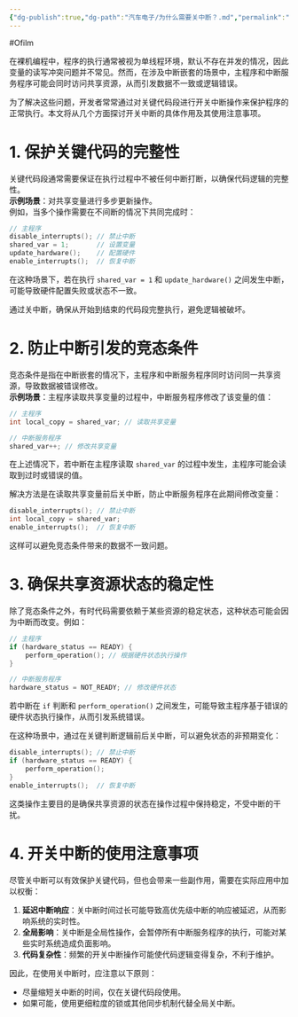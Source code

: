 ```yaml
---
{"dg-publish":true,"dg-path":"汽车电子/为什么需要关中断？.md","permalink":"/汽车电子/为什么需要关中断？/","created":"2022-08-08T23:11:47.000+08:00","updated":"2025-07-14T13:40:45.192+08:00"}
---
```


#Ofilm 

在裸机编程中，程序的执行通常被视为单线程环境，默认不存在并发的情况，因此变量的读写冲突问题并不常见。然而，在涉及中断嵌套的场景中，主程序和中断服务程序可能会同时访问共享资源，从而引发数据不一致或逻辑错误。

为了解决这些问题，开发者常常通过对关键代码段进行开关中断操作来保护程序的正常执行。本文将从几个方面探讨开关中断的具体作用及其使用注意事项。
# 1. 保护关键代码的完整性

关键代码段通常需要保证在执行过程中不被任何中断打断，以确保代码逻辑的完整性。  
**示例场景**：对共享变量进行多步更新操作。  
例如，当多个操作需要在不间断的情况下共同完成时：

```c
// 主程序
disable_interrupts(); // 禁止中断
shared_var = 1;       // 设置变量
update_hardware();    // 配置硬件
enable_interrupts();  // 恢复中断
```

在这种场景下，若在执行 `shared_var = 1` 和 `update_hardware()` 之间发生中断，可能导致硬件配置失败或状态不一致。

通过关中断，确保从开始到结束的代码段完整执行，避免逻辑被破坏。

# 2. 防止中断引发的竞态条件

竞态条件是指在中断嵌套的情况下，主程序和中断服务程序同时访问同一共享资源，导致数据被错误修改。  
**示例场景**：主程序读取共享变量的过程中，中断服务程序修改了该变量的值：

```c
// 主程序
int local_copy = shared_var; // 读取共享变量

// 中断服务程序
shared_var++; // 修改共享变量
```

在上述情况下，若中断在主程序读取 `shared_var` 的过程中发生，主程序可能会读取到过时或错误的值。

解决方法是在读取共享变量前后关中断，防止中断服务程序在此期间修改变量：

```c
disable_interrupts(); // 禁止中断
int local_copy = shared_var; 
enable_interrupts();  // 恢复中断
```

这样可以避免竞态条件带来的数据不一致问题。

# 3. 确保共享资源状态的稳定性

除了竞态条件之外，有时代码需要依赖于某些资源的稳定状态，这种状态可能会因为中断而改变。例如：

```c
// 主程序
if (hardware_status == READY) {
    perform_operation(); // 根据硬件状态执行操作
}

// 中断服务程序
hardware_status = NOT_READY; // 修改硬件状态
```

若中断在 `if` 判断和 `perform_operation()` 之间发生，可能导致主程序基于错误的硬件状态执行操作，从而引发系统错误。

在这种场景中，通过在关键判断逻辑前后关中断，可以避免状态的非预期变化：

```c
disable_interrupts(); // 禁止中断
if (hardware_status == READY) {
    perform_operation(); 
}
enable_interrupts();  // 恢复中断
```

这类操作主要目的是确保共享资源的状态在操作过程中保持稳定，不受中断的干扰。

# 4. 开关中断的使用注意事项

尽管关中断可以有效保护关键代码，但也会带来一些副作用，需要在实际应用中加以权衡：

1. **延迟中断响应**：关中断时间过长可能导致高优先级中断的响应被延迟，从而影响系统的实时性。
2. **全局影响**：关中断是全局性操作，会暂停所有中断服务程序的执行，可能对某些实时系统造成负面影响。
3. **代码复杂性**：频繁的开关中断操作可能使代码逻辑变得复杂，不利于维护。

因此，在使用关中断时，应注意以下原则：

- 尽量缩短关中断的时间，仅在关键代码段使用。
- 如果可能，使用更细粒度的锁或其他同步机制代替全局关中断。